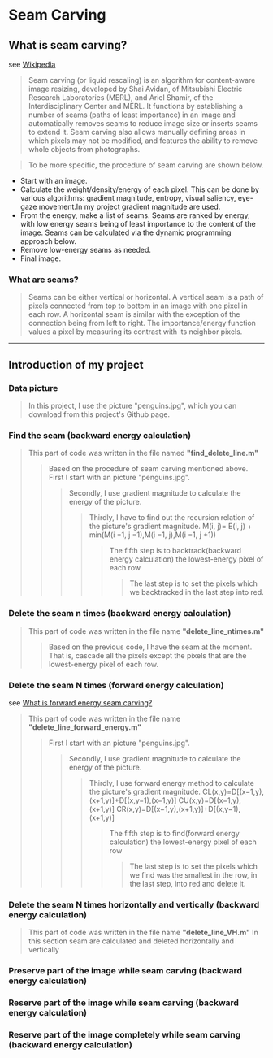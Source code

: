 # Seam Carving


## What is seam carving?

see [Wikipedia](https://en.wikipedia.org/wiki/Seam_carving)

>Seam carving (or liquid rescaling) is an algorithm for content-aware image resizing, developed by Shai Avidan, of Mitsubishi Electric Research Laboratories (MERL), and Ariel Shamir, of the Interdisciplinary Center and MERL. It functions by establishing a number of seams (paths of least importance) in an image and automatically removes seams to reduce image size or inserts seams to extend it. Seam carving also allows manually defining areas in which pixels may not be modified, and features the ability to remove whole objects from photographs.


>To be more specific, the procedure of seam carving are shown below.
* Start with an image.
* Calculate the weight/density/energy of each pixel. This can be done by various algorithms: gradient magnitude, entropy, visual saliency, eye-gaze movement.In my project gradient magnitude are used.
* From the energy, make a list of seams. Seams are ranked by energy, with low energy seams being of least importance to the content of the image. Seams can be calculated via the dynamic programming approach below.
* Remove low-energy seams as needed.
* Final image.


### What are seams?

>Seams can be either vertical or horizontal. A vertical seam is a path of pixels connected from top to bottom in an image with one pixel in each row. A horizontal seam is similar with the exception of the connection being from left to right. The importance/energy function values a pixel by measuring its contrast with its neighbor pixels.
-----

## Introduction of my project

### Data picture
>In this project, I use the picture "penguins.jpg", which you can download from this project's Github page.

### Find the seam (backward energy calculation)
>This part of code was written in the file named **"find_delete_line.m"**
>>Based on the procedure of seam carving mentioned above. First I start with an picture "penguins.jpg".
>>>Secondly, I use gradient magnitude to calculate the energy of the picture.
>>>>Thirdly, I have to find out the recursion relation of the picture's gradient magnitude.
M(i, j)= E(i, j) + min(M(i −1, j −1),M(i −1, j),M(i −1, j +1))
>>>>>The fifth step is to backtrack(backward energy calculation) the lowest-energy pixel of each row
>>>>>>The last step is to set the pixels which we backtracked in the last step into red.

### Delete the seam n times (backward energy calculation)
>This part of code was written in the file name  **"delete_line_ntimes.m"**
>>Based on the previous code, I have the seam at the moment. That is, cascade all the pixels except the pixels that are the lowest-energy pixel of each row.  

### Delete the seam N times (forward energy calculation)
see [What is forward energy seam carving?](https://avikdas.com/2019/07/29/improved-seam-carving-with-forward-energy.html)
>This part of code was written in the file name  **"delete_line_forward_energy.m"**
>>First I start with an picture "penguins.jpg".
>>>Secondly, I use gradient magnitude to calculate the energy of the picture.
>>>>Thirdly, I use forward energy method to calculate the picture's gradient magnitude.
>>>>CL(x,y)=D[(x−1,y),(x+1,y)]+D[(x,y−1),(x−1,y)]
>>>>CU(x,y)=D[(x−1,y),(x+1,y)]
>>>>CR(x,y)=D[(x−1,y),(x+1,y)]+D[(x,y−1),(x+1,y)]
>>>>>The fifth step is to find(forward energy calculation) the lowest-energy pixel of each row
>>>>>>The last step is to set the pixels which we find was the smallest in the row, in the last step, into red and delete it.

### Delete the seam N times horizontally and vertically (backward energy calculation)
>This part of code was written in the file name  **"delete_line_VH.m"**
In this section seam are calculated and deleted horizontally and vertically

### Preserve part of the image while seam carving (backward energy calculation)

### Reserve part of the image while seam carving (backward energy calculation)

### Reserve part of the image completely while seam carving (backward energy calculation)









